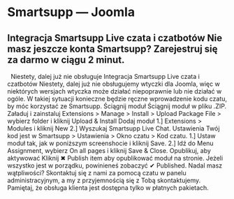 # Smartsupp — Joomla
## Integracja Smartsupp Live czata i czatbotów Nie masz jeszcze konta Smartsupp? Zarejestruj się za darmo w ciągu 2 minut.
  Niestety, dalej już nie obsługuje
Integracja Smartsupp Live czata i czatbotów
Niestety, dalej już nie obsługujemy wtyczki dla Joomla, więc w niektórych wersjach wtyczka może działać niepoprawnie lub nie działać w ogóle. W takiej sytuacji konieczne będzie ręczne wprowadzenie kodu czatu, by móc korzystać ze Smartsupp.
Ściągnij moduł
Ściągnij moduł w pliku .ZIP.
Załaduj i zainstaluj
Extensions > Manage > Install > Upload Package File > wybierz folder i kliknij Upload & Install
Dodaj moduł
1.] Extensions > Modules i kliknij New
2.] Wyszukaj Smartsupp Live Chat.
Ustawienia
Twój kod jest w Smartsupp > Ustawienia > Okno czatu > Kod czatu.
1.] Ustaw moduł tak, jak w poniższym screenshocie i kliknij Save.
2.] Idź do Menu Assignment, wybierz On all pages i kliknij Save & Close.
Opublikuj, aby aktywować
Kliknij ✖ Publish item aby opublikować moduł na stronie. Jeżeli wszystko jest w porządku, powinieneś zobaczyć ✔ Published.
Nadal masz wątpliwości? Skontaktuj się z nami za pomocą czatu w panelu administracyjnym, a my z przyjemnością się z Tobą skontaktujemy. Pamiętaj, że obsługa klienta jest dostępna tylko w płatnych pakietach.

